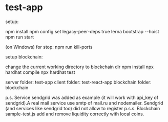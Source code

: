 # test-app
setup:

npm install
npm config set legacy-peer-deps true
lerna bootstrap --hoist
npm run start

(on Windows) for stop: npm run kill-ports

setup blockchain:

change the current working directory to blockchain dir
npm install
npx hardhat compile
npx hardhat test

server folder:
test-app
client folder:
test-react-app
blockchain folder:
blockchain 

p.s. Service sendgrid was added as example (it will work with api_key of sendgrid).A real mail service use smtp of mail.ru and nodemailer. Sendgrid (and services like sendgrid too) did not allow to register
p.s.s. Blockchain sample-test.js add and remove liquidity correctly with local coins. 
